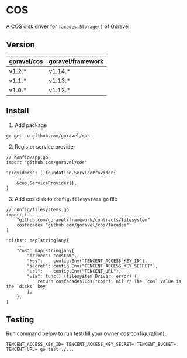# COS

A COS disk driver for `facades.Storage()` of Goravel.

## Version

| goravel/cos | goravel/framework |
|-------------|-------------------|
| v1.2.*      | v1.14.*           |
| v1.1.*      | v1.13.*           |
| v1.0.*      | v1.12.*           |

## Install

1. Add package

```
go get -u github.com/goravel/cos
```

2. Register service provider

```
// config/app.go
import "github.com/goravel/cos"

"providers": []foundation.ServiceProvider{
    ...
    &cos.ServiceProvider{},
}
```

3. Add cos disk to `config/filesystems.go` file

```
// config/filesystems.go
import (
    "github.com/goravel/framework/contracts/filesystem"
    cosfacades "github.com/goravel/cos/facades"
)

"disks": map[string]any{
    ...
    "cos": map[string]any{
        "driver": "custom",
        "key":    config.Env("TENCENT_ACCESS_KEY_ID"),
        "secret": config.Env("TENCENT_ACCESS_KEY_SECRET"),
        "url":    config.Env("TENCENT_URL"),
        "via": func() (filesystem.Driver, error) {
            return cosfacades.Cos("cos"), nil // The `cos` value is the `disks` key
        },
    },
}
```

## Testing

Run command below to run test(fill your owner cos configuration):

```
TENCENT_ACCESS_KEY_ID= TENCENT_ACCESS_KEY_SECRET= TENCENT_BUCKET= TENCENT_URL= go test ./...
```
